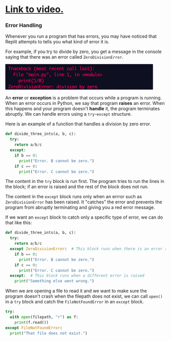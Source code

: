 # [Link to video.](https://www.youtube.com/watch?v=fV0BvXKIEco&list=PLVD25niNi0Bm4sxSLHOMjqB7ZTPb7Bjxf&index=18)

### Error Handling

Whenever you run a program that has errors, you may have noticed that Replit attempts to tells you what kind of error it is. 

For example, if you try to divide by zero, you get a message in the console saying that there was an error called `ZeroDivisionError`.

![](https://raw.githubusercontent.com/MissStrong/ICS3UE_Semester_2_2020-2021/main/Images/Zero_Division_Error.png)

An **error** or **exception** is a problem that occurs while a program is running. When an error occurs in Python, we say that program **raises** an error. When this happens and your program doesn't **handle** it, the program terminates abruptly. We can handle errors using a `try`-`except` structure.

Here is an example of a function that handles a division by zero error.

```python
def divide_three_ints(a, b, c):
  try:
    return a/b/c
  except:
    if b == 0:
      print("Error. B cannot be zero.")
    if c == 0:
      print("Error. C cannot be zero.")
```

The content in the `try` block is run first. The program tries to run the lines in the block; if an error is raised and the rest of the block does not run. 

The content in the `except` block runs only when an errror such as `ZeroDivisionError` has been raised. It "catches" the error and prevents the program from abruptly terminating and giving you a red error message.

If we want an `except` block to catch only a specific type of error, we can do that like this:

```python
def divide_three_ints(a, b, c):
  try:
    return a/b/c
  except ZeroDivisionError:  # This block runs when there is an error raised due to dividing by zero
    if b == 0:
      print("Error. B cannot be zero.")
    if c == 0:
      print("Error. C cannot be zero.")
  except:  # This block runs when a different error is raised
    print("Something else went wrong.")
```

When we are opening a file to read it and we want to make sure the program  doesn't crash when the filepath does not exist, we can call `open()` in a `try` block and catch the `FileNotFoundError` in an `except` block. 

```python
try:
  with open(filepath, "r") as f:
    print(f.read())
except FileNotFoundError:
  print("That file does not exist.")
```

